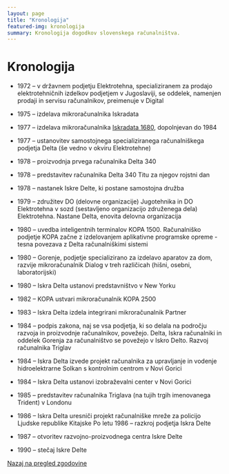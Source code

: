 ```yaml
---
layout: page
title: "Kronologija"
featured-img: kronologija
summary: Kronologija dogodkov slovenskega računalništva.
---
```


# Kronologija

- 1972 – v državnem podjetju Elektrotehna, specializiranem za prodajo elektrotehničnih izdelkov podjetjem v Jugoslaviji, se oddelek, namenjen prodaji in servisu računalnikov, preimenuje v Digital

- 1975 – izdelava mikroračunalnika Iskradata
- 1977 – izdelava mikroračunalnika [Iskradata 1680]({{site.base}}/SloRaDe/opisi/iskradata-1680), dopolnjevan do 1984
- 1977 – ustanovitev samostojnega specializiranega računalniškega podjetja Delta (še vedno v okviru
Elektrotehne)
- 1978 – proizvodnja prvega računalnika Delta 340
- 1978 – predstavitev računalnika Delta 340 Titu za njegov rojstni dan
- 1978 – nastanek Iskre Delte, ki postane samostojna družba
- 1979 – združitev DO (delovne organizacije) Jugotehnika in DO Elektrotehna v sozd (sestavljeno
organizacijo združenega dela) Elektrotehna. Nastane Delta, enovita delovna organizacija
- 1980 – uvedba inteligentnih terminalov KOPA 1500. Računalniško podjetje KOPA začne z
izdelovanjem aplikativne programske opreme - tesna povezava z Delta računalniškimi sistemi
- 1980 – Gorenje, podjetje specializirano za izdelavo aparatov za dom, razvije mikroračunalnik Dialog v
treh različicah (hišni, osebni, laboratorijski)
- 1980 – Iskra Delta ustanovi predstavništvo v New Yorku
- 1982 – KOPA ustvari mikroračunalnik KOPA 2500
- 1983 – Iskra Delta izdela integrirani mikroračunalnik Partner
- 1984 – podpis zakona, naj se vsa podjetja, ki so delala na področju razvoja in proizvodnje
računalnikov, povežejo. Delta, Iskra računalniki in oddelek Gorenja za računalništvo se povežejo v
Iskro Delto. Razvoj računalnika Triglav
- 1984 – Iskra Delta izvede projekt računalnika za upravljanje in vodenje hidroelektrarne Solkan s
kontrolnim centrom v Novi Gorici
- 1984 – Iskra Delta ustanovi izobraževalni center v Novi Gorici
- 1985 – predstavitev računalnika Triglava (na tujih trgih imenovanega Trident) v Londonu
- 1986 – Iskra Delta uresniči projekt računalniške mreže za policijo Ljudske republike Kitajske
Po letu 1986 – razkroj podjetja Iskra Delte
- 1987 – otvoritev razvojno-proizvodnega centra Iskre Delte
- 1990 – stečaj Iskre Delte



[Nazaj na pregled zgodovine]({{site.base}}/SloRaDe/zgodovina)